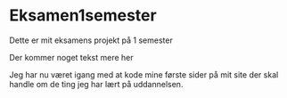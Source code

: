 # Eksamen1semester
 Dette er mit eksamens projekt på 1 semester 

Der kommer noget tekst mere her

Jeg har nu været igang med at kode mine første sider på mit site der skal handle om de ting jeg har lært på uddannelsen.